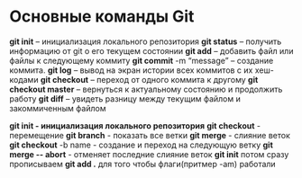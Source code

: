 # Основные команды Git
**git init** – инициализация локального репозитория
**git status** – получить информацию от git о его текущем состоянии
**git add** – добавить файл или файлы к следующему коммиту
**git commit** -m “message” – создание коммита.
**git log** – вывод на экран истории всех коммитов с их хеш-кодами
**git checkout** – переход от одного коммита к другому
**git checkout master** – вернуться к актуальному состоянию и продолжить работу
**git diff** – увидеть разницу между текущим файлом и закоммиченным файлом

**git init - инициализация локального репозитория**
**git checkout** - перемещение
**git branch** - показать все ветки
**git merge** - слияние веток
**git checkout** -b name - создание и переход на следующую ветку
**git merge -- abort** - отменяет последние слияние веток
**git init** потом сразу прописываем **git add .** для того чтобы флаги(притмер -am) работали